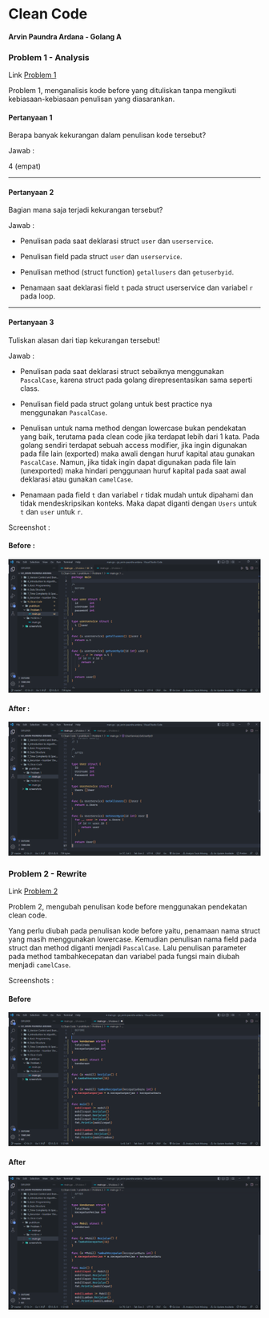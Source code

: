 # Clean Code

#### Arvin Paundra Ardana - Golang A

### Problem 1 - Analysis

Link [Problem 1](https://github.com/arvinpaundra/go_arvin-paundra-ardana/blob/master/9_Clean%20Code/praktikum/Problem%201/main.go)

Problem 1, menganalisis kode before yang dituliskan tanpa mengikuti kebiasaan-kebiasaan penulisan yang diasarankan.

#### Pertanyaan 1

Berapa banyak kekurangan dalam penulisan kode tersebut?

Jawab :

4 (empat)

---

#### Pertanyaan 2

Bagian mana saja terjadi kekurangan tersebut?

Jawab :

- Penulisan pada saat deklarasi struct `user` dan `userservice`.

- Penulisan field pada struct `user` dan `userservice`.

- Penulisan method (struct function) `getallusers` dan `getuserbyid`.

- Penamaan saat deklarasi field `t` pada struct userservice dan variabel `r` pada loop.

---

#### Pertanyaan 3

Tuliskan alasan dari tiap kekurangan tersebut!

Jawab :

- Penulisan pada saat deklarasi struct sebaiknya menggunakan `PascalCase`, karena struct pada golang direpresentasikan sama seperti class.

- Penulisan field pada struct golang untuk best practice nya menggunakan `PascalCase`.

- Penulisan untuk nama method dengan lowercase bukan pendekatan yang baik, terutama pada clean code jika terdapat lebih dari 1 kata. Pada golang sendiri terdapat sebuah access modifier, jika ingin digunakan pada file lain (exported) maka awali dengan huruf kapital atau gunakan `PascalCase`. Namun, jika tidak ingin dapat digunakan pada file lain (unexported) maka hindari penggunaan huruf kapital pada saat awal deklarasi atau gunakan `camelCase`.

- Penamaan pada field `t` dan variabel `r` tidak mudah untuk dipahami dan tidak mendeskripsikan konteks. Maka dapat diganti dengan `Users` untuk `t` dan `user` untuk `r`.

Screenshot :

#### Before :

![Problem 1 Before](https://github.com/arvinpaundra/go_arvin-paundra-ardana/blob/master/9_Clean%20Code/screenshots/Screenshot_32.png)

#### After :

![Problem 1 After](https://github.com/arvinpaundra/go_arvin-paundra-ardana/blob/master/9_Clean%20Code/screenshots/Screenshot_33.png)

### Problem 2 - Rewrite

Link [Problem 2](https://github.com/arvinpaundra/go_arvin-paundra-ardana/blob/master/9_Clean%20Code/praktikum/Problem%202/main.go)

Problem 2, mengubah penulisan kode before menggunakan pendekatan clean code.

Yang perlu diubah pada penulisan kode before yaitu, penamaan nama struct yang masih menggunakan lowercase. Kemudian penulisan nama field pada struct dan method diganti menjadi `PascalCase`. Lalu penulisan parameter pada method tambahkecepatan dan variabel pada fungsi main diubah menjadi `camelCase`.

Screenshots :

#### Before

![Problem 2 Before](https://github.com/arvinpaundra/go_arvin-paundra-ardana/blob/master/9_Clean%20Code/screenshots/Screenshot_34.png)

#### After

![Problem 2 After](https://github.com/arvinpaundra/go_arvin-paundra-ardana/blob/master/9_Clean%20Code/screenshots/Screenshot_35.png)
